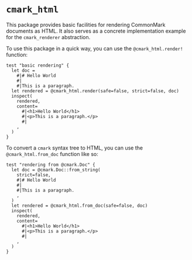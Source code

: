# `cmark_html`

This package provides basic facilities for rendering CommonMark documents as HTML.
It also serves as a concrete implementation example for the `cmark_renderer` abstraction.

To use this package in a quick way, you can use the `@cmark_html.render!` function:

```moonbit
test "basic rendering" {
  let doc =
    #|# Hello World
    #|
    #|This is a paragraph.
  let rendered = @cmark_html.render(safe=false, strict=false, doc)
  inspect(
    rendered,
    content=
      #|<h1>Hello World</h1>
      #|<p>This is a paragraph.</p>
      #|
    ,
  )
}
```

To convert a `cmark` syntax tree to HTML, you can use the `@cmark_html.from_doc` function like so:

```moonbit
test "rendering from @cmark.Doc" {
  let doc = @cmark.Doc::from_string(
    strict=false,
    #|# Hello World
    #|
    #|This is a paragraph.
    ,
  )
  let rendered = @cmark_html.from_doc(safe=false, doc)
  inspect(
    rendered,
    content=
      #|<h1>Hello World</h1>
      #|<p>This is a paragraph.</p>
      #|
    ,
  )
}
```
